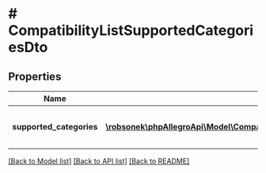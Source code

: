 # # CompatibilityListSupportedCategoriesDto

## Properties

Name | Type | Description | Notes
------------ | ------------- | ------------- | -------------
**supported_categories** | [**\robsonek\phpAllegroApi\Model\CompatibilityListSupportedCategoriesDtoSupportedCategoriesInner[]**](CompatibilityListSupportedCategoriesDtoSupportedCategoriesInner.md) | List with information about categories where compatibility list is supported. &lt;a href&#x3D;\&quot; https://developer.allegro.pl/compatibility_list/\&quot; target&#x3D;\&quot;_blank\&quot;&gt;Read more&lt;/a&gt;. | [optional]

[[Back to Model list]](../../README.md#models) [[Back to API list]](../../README.md#endpoints) [[Back to README]](../../README.md)
